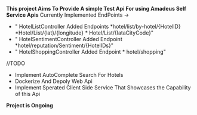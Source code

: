 **This project Aims To Provide A simple Test Api For using Amadeus Self Service Apis**
Currently Implemented EndPoints ->
*  " HotelListController Added Endpoints *hotel/list/by-hotel/{HotelID} *Hotel/List/{lat}/{longitude} * Hotel/List/{IataCityCode}"
*  " HotelSentimentController Added Endpoint *hotel/reputation/Sentiment/{HotelIDs}"
*  " HotelShoppingController Added Endpoint * hotel/shopping"


//TODO
  *  Implement AutoComplete Search For Hotels
  *  Dockerize And Depoly Web Api
  *  Implement Sperated Client Side Service That Showcases the Capability of this Api 

   **Project is Ongoing**
